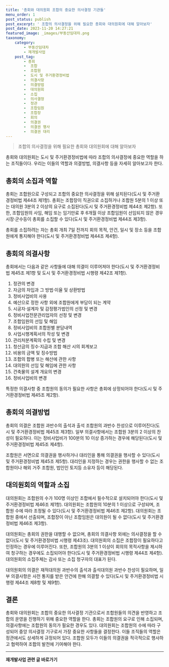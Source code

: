 ```yaml
---
title: '총회와 대의원회 조합의 중요한 의사결정 기관들'
menu_order: 1
post_status: publish
post_excerpt: ' 조합의 의사결정을 위해 필요한 총회와 대의원회에 대해 알아보자'
post_date: 2023-11-20 14:27:21
featured_image: _images/부동산임대차.png
taxonomy:
    category:
        - 부동산임대차
        - 재개발사업
    post_tag:
        - 총회
        -  조합
        -  조합원
        -  도시 및 주거환경정비법
        -  의결사항
        -  의결방법
        -  대의원회
        -  소집
        -  의사결정
        -  정관
        -  조합임원
        -  조합장
        -  회의
        -  의결권
        -  의결권 행사
        -  의결권 대리
---
```



>조합의 의사결정을 위해 필요한 총회와 대의원회에 대해 알아보자

총회와 대의원회는 도시 및 주거환경정비법에 따라 조합의 의사결정에 중요한 역할을 하는 조직들이다. 우리는 이들의 역할과 의결방법, 의결사항 등을 자세히 알아보고자 한다. 

## 총회의 소집과 역할

총회는 조합원으로 구성되고 조합의 중요한 의사결정을 위해 설치된다(도시 및 주거환경정비법 제44조 제1항). 총회는 조합장이 직권으로 소집하거나 조합원 5분의 1 이상 또는 대의원 3분의 2 이상의 요구로 소집된다(도시 및 주거환경정비법 제44조 제2항). 또한, 조합임원의 사임, 해임 또는 임기만료 후 6개월 이상 조합임원이 선임되지 않은 경우 시장·군수등이 총회를 소집할 수 있다(도시 및 주거환경정비법 제44조 제3항).

총회를 소집하려는 자는 총회 개최 7일 전까지 회의 목적, 안건, 일시 및 장소 등을 조합원에게 통지해야 한다(도시 및 주거환경정비법 제44조 제4항).

## 총회의 의결사항

총회에서는 다음과 같은 사항들에 대해 의결이 이루어져야 한다(도시 및 주거환경정비법 제45조 제1항 및 도시 및 주거환경정비법 시행령 제42조 제1항).
1. 정관의 변경
2. 자금의 차입과 그 방법·이율 및 상환방법
3. 정비사업비의 사용
4. 예산으로 정한 사항 외에 조합원에게 부담이 되는 계약
5. 시공자·설계자 및 감정평가법인의 선정 및 변경
6. 정비사업전문관리업자의 선정 및 변경
7. 조합임원의 선임 및 해임
8. 정비사업비의 조합원별 분담내역
9. 사업시행계획서의 작성 및 변경
10. 관리처분계획의 수립 및 변경
11. 청산금의 징수·지급과 조합 해산 시의 회계보고
12. 비용의 금액 및 징수방법
13. 조합의 합병 또는 해산에 관한 사항
14. 대의원의 선임 및 해임에 관한 사항
15. 건축물의 설계 개요의 변경
16. 정비사업비의 변경

특정한 의결사항 중 조합원의 동의가 필요한 사항은 총회에 상정되어야 한다(도시 및 주거환경정비법 제45조 제2항).

## 총회의 의결방법

총회의 의결은 조합원 과반수의 출석과 출석 조합원의 과반수 찬성으로 이루어진다(도시 및 주거환경정비법 제45조 제3항). 일부 의결사항에서는 조합원 3분의 2 이상의 찬성이 필요하다. 이는 정비사업비가 100분의 10 이상 증가하는 경우에 해당된다(도시 및 주거환경정비법 제45조 제4항).

조합원은 서면으로 의결권을 행사하거나 대리인을 통해 의결권을 행사할 수 있다(도시 및 주거환경정비법 제45조 제5항). 대리인을 지정하는 경우는 권한을 행사할 수 없는 조합원이나 해외 거주 조합원, 법인인 토지등 소유자 등이 해당된다.

## 대의원회의 역할과 소집

대의원회는 조합원의 수가 100명 이상인 조합에서 필수적으로 설치되어야 한다(도시 및 주거환경정비법 제46조 제1항). 대의원회는 조합원의 10분의 1 이상으로 구성되며, 조합원 수에 따라 조정될 수 있다(도시 및 주거환경정비법 제46조 제2항). 대의원회는 조합원 중에서 선출되며, 조합장이 아닌 조합임원은 대의원이 될 수 없다(도시 및 주거환경정비법 제46조 제3항).

대의원회는 총회의 권한을 대행할 수 없으며, 총회의 의결사항 외에는 의사결정을 할 수 없다(도시 및 주거환경정비법 시행령 제43조). 대의원회의 소집은 조합장이 필요하다고 인정하는 경우에 이루어진다. 또한, 조합원의 3분의 1 이상이 회의의 목적사항을 제시하여 청구하는 경우에도 소집되어야 한다(도시 및 주거환경정비법 시행령 제44조 제4항). 대의원회의 소집주체는 감사 또는 소집 청구자의 대표가 된다.

대의원회의 의결은 재적대의원 과반수의 출석과 출석대의원 과반수 찬성이 필요하며, 일부 의결사항은 사전 통지를 받은 안건에 한해 의결할 수 있다(도시 및 주거환경정비법 시행령 제44조 제8항 및 제9항).

## 결론

총회와 대의원회는 조합의 중요한 의사결정 기관으로서 조합원들의 의견을 반영하고 조합의 운영을 진행하기 위해 중요한 역할을 한다. 총회는 조합원의 요구로 인해 소집되며, 의결사항에는 조합원의 동의가 필요한 경우도 있다. 대의원회는 조합원의 수에 따라 구성되어 중앙 의사결정 기구로서 가장 중요한 사항들을 결정한다. 이들 조직들의 역할은 정관에서도 상세하게 규정되어 있다. 조합원 모두가 이들의 의결권을 적극적으로 행사하고 협력하여 조합의 발전에 기여해야 한다.
<!-- wp:separator -->
<hr class="wp-block-separator has-alpha-channel-opacity"/>
<!-- /wp:separator -->

<!-- wp:group {"backgroundColor":"base","layout":{"type":"constrained"}} -->
<div class="wp-block-group has-base-background-color has-background"><!-- wp:paragraph {"align":"center","fontSize":"medium"} -->
<p class="has-text-align-center has-large-font-size"><strong>재개발사업 관련 글 바로가기</strong></p>
<!-- /wp:paragraph -->


<!-- wp:latest-posts
{"categories":[{"id":27320,"count":19,"description":"","link":"https://uknowlaw.com/category/%ec%9e%ac%ea%b0%9c%eb%b0%9c%ec%82%ac%ec%97%85/","name":"재개발사업","slug":"재개발사업","taxonomy":"category","parent":0,"meta":[],"_links":{"self":[{"href":"https://uknowlaw.com/wp-json/wp/v2/categories/27320"}],"collection":[{"href":"https://uknowlaw.com/wp-json/wp/v2/categories"}],"about":[{"href":"https://uknowlaw.com/wp-json/wp/v2/taxonomies/category"}],"wp:post_type":[{"href":"https://uknowlaw.com/wp-json/wp/v2/posts?categories=27320"}],"curies":[{"name":"wp","href":"https://api.w.org/{rel}","templated":true}]}}],"postsToShow":100,"excerptLength":28,"postLayout":"grid","columns":2,"featuredImageAlign":"left","featuredImageSizeSlug":"large","fontSize":"small"} /--></div>
<!-- /wp:group -->